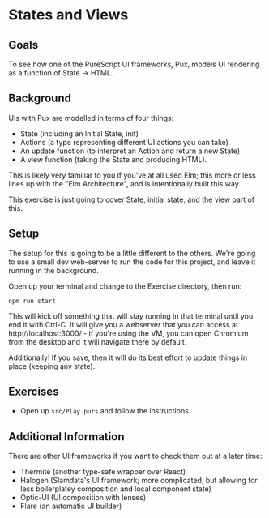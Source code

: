 # States and Views

## Goals

To see how one of the PureScript UI frameworks, Pux, models UI rendering as a function of State ->
HTML.

## Background

UIs with Pux are modelled in terms of four things:

* State (including an Initial State, init)
* Actions (a type representing different UI actions you can take)
* An update function (to interpret an Action and return a new State)
* A view function (taking the State and producing HTML).

This is likely very familiar to you if you've at all used Elm; this more or less lines up with the
"Elm Architecture", and is intentionally built this way.

This exercise is just going to cover State, initial state, and the view part of this.


## Setup

The setup for this is going to be a little different to the others. We're going to use a small dev
web-server to run the code for this project, and leave it running in the background.

Open up your terminal and change to the Exercise directory, then run:
```
npm run start
```

This will kick off something that will stay running in that terminal until you end it with Ctrl-C.
It will give you a webserver that you can access at http://localhost:3000/ - if you're using the VM,
you can open Chromium from the desktop and it will navigate there by default.

Additionally! If you save, then it will do its best effort to update things in place (keeping any
state).


## Exercises

* Open up `src/Play.purs` and follow the instructions.


## Additional Information

There are other UI frameworks if you want to check them out at a later time:
* Thermite (another type-safe wrapper over React)
* Halogen (Slamdata's UI framework; more complicated, but allowing for less boilerplatey composition
  and local component state)
* Optic-UI (UI composition with lenses)
* Flare (an automatic UI builder)

